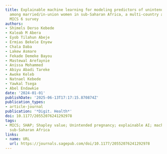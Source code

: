 ```yaml
---
title: Explainable machine learning for modeling predictors of unintended pregnancy
  among married/in-union women in sub-Saharan Africa, a multi-country analysis of
  MICS 6 survey
authors:
- Shimels Derso Kebede
- Kaleab M Abera
- Eyob Tilahun Abeje
- Ermias Bekele Enyew
- Chala Daba
- Lakew Asmare
- Fekade Demeke Bayou
- Mastewal Arefaynie
- Anissa Mohammed
- Abiyu Abadi Tareke
- Awoke Keleb
- Natnael Kebede
- Yawkal Tsega
- Abel Endawkie
date: '2024-01-01'
publishDate: '2025-06-13T17:17:15.870874Z'
publication_types:
- article-journal
publication: '*Digit. Health*'
doi: 10.1177/20552076241292978
tags:
- MICS; SHAP; Shapley value; Unintended pregnancy; explainable AI; machine learning;
  sub-Saharan Africa
links:
- name: URL
  url: https://journals.sagepub.com/doi/10.1177/20552076241292978
---
```

